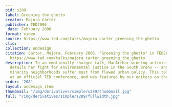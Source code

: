 ```yaml
---
pid: s289
label: Greening the ghetto
creator: Majora Carter
publisher: TED2006
_date: February 2006
format: video
source: https://www.ted.com/talks/majora_carter_greening_the_ghetto
clio:
collection: undesign
citation: Carter, Majora. February 2006. "Greening the ghetto" in TED2006, Video.
  https://www.ted.com/talks/majora_carter_greening_the_ghetto
description: In an emotionally charged talk, MacArthur-winning activist Majora Carter
  details her fight for environmental justice in the South Bronx -- and shows how
  minority neighborhoods suffer most from flawed urban policy. This talk was presented
  at an official TED conference, and was featured by our editors on the home page.
order: '208'
layout: undesign_item
thumbnail: "/img/derivatives/simple/s289/thumbnail.jpg"
full: "/img/derivatives/simple/s289/fullwidth.jpg"
---
```

